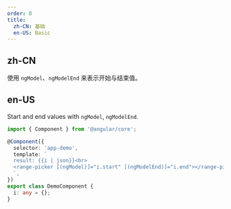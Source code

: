 ```yaml
---
order: 0
title:
  zh-CN: 基础
  en-US: Basic
---
```


## zh-CN

使用 `ngModel`、`ngModelEnd` 来表示开始与结束值。

## en-US

Start and end values with `ngModel`, `ngModelEnd`.

```ts
import { Component } from '@angular/core';

@Component({
  selector: 'app-demo',
  template: `
  result: {{i | json}}<br>
  <range-picker [(ngModel)]="i.start" [(ngModelEnd)]="i.end"></range-picker>
  `,
})
export class DemoComponent {
  i: any = {};
}
```

